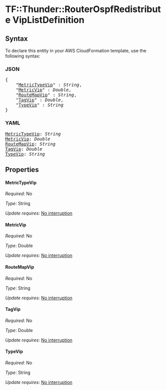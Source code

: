 # TF::Thunder::RouterOspfRedistribute VipListDefinition

## Syntax

To declare this entity in your AWS CloudFormation template, use the following syntax:

### JSON

<pre>
{
    "<a href="#metrictypevip" title="MetricTypeVip">MetricTypeVip</a>" : <i>String</i>,
    "<a href="#metricvip" title="MetricVip">MetricVip</a>" : <i>Double</i>,
    "<a href="#routemapvip" title="RouteMapVip">RouteMapVip</a>" : <i>String</i>,
    "<a href="#tagvip" title="TagVip">TagVip</a>" : <i>Double</i>,
    "<a href="#typevip" title="TypeVip">TypeVip</a>" : <i>String</i>
}
</pre>

### YAML

<pre>
<a href="#metrictypevip" title="MetricTypeVip">MetricTypeVip</a>: <i>String</i>
<a href="#metricvip" title="MetricVip">MetricVip</a>: <i>Double</i>
<a href="#routemapvip" title="RouteMapVip">RouteMapVip</a>: <i>String</i>
<a href="#tagvip" title="TagVip">TagVip</a>: <i>Double</i>
<a href="#typevip" title="TypeVip">TypeVip</a>: <i>String</i>
</pre>

## Properties

#### MetricTypeVip

_Required_: No

_Type_: String

_Update requires_: [No interruption](https://docs.aws.amazon.com/AWSCloudFormation/latest/UserGuide/using-cfn-updating-stacks-update-behaviors.html#update-no-interrupt)

#### MetricVip

_Required_: No

_Type_: Double

_Update requires_: [No interruption](https://docs.aws.amazon.com/AWSCloudFormation/latest/UserGuide/using-cfn-updating-stacks-update-behaviors.html#update-no-interrupt)

#### RouteMapVip

_Required_: No

_Type_: String

_Update requires_: [No interruption](https://docs.aws.amazon.com/AWSCloudFormation/latest/UserGuide/using-cfn-updating-stacks-update-behaviors.html#update-no-interrupt)

#### TagVip

_Required_: No

_Type_: Double

_Update requires_: [No interruption](https://docs.aws.amazon.com/AWSCloudFormation/latest/UserGuide/using-cfn-updating-stacks-update-behaviors.html#update-no-interrupt)

#### TypeVip

_Required_: No

_Type_: String

_Update requires_: [No interruption](https://docs.aws.amazon.com/AWSCloudFormation/latest/UserGuide/using-cfn-updating-stacks-update-behaviors.html#update-no-interrupt)

